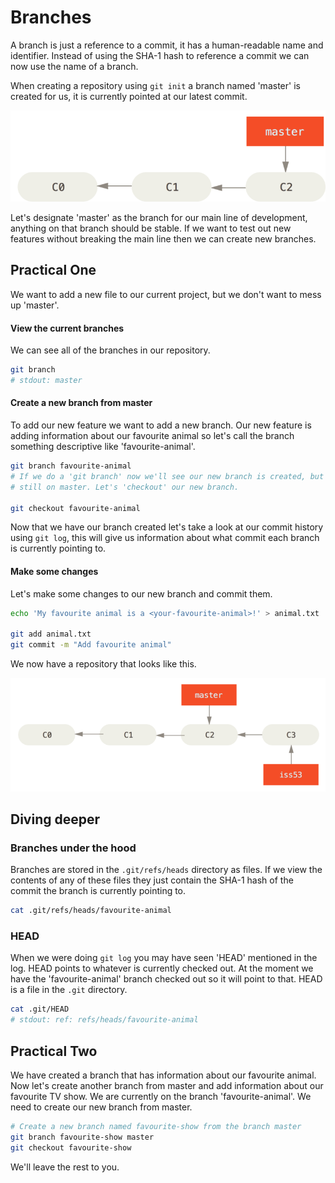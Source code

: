 # Branches

A branch is just a reference to a commit, it has a human-readable name
and identifier. Instead of using the SHA-1 hash to reference a commit we can
now use the name of a branch.

When creating a repository using `git init` a branch named 'master' is created
for us, it is currently pointed at our latest commit.

![The current state of our repository](./img/basic-branch.png)

Let's designate 'master' as the branch for our main line of development,
anything on that branch should be stable. If we want to test out new features
without breaking the main line then we can create new branches.

## Practical One

We want to add a new file to our current project, but we don't want to mess up
'master'.

#### View the current branches

We can see all of the branches in our repository.

```bash
git branch
# stdout: master
```

#### Create a new branch from master

To add our new feature we want to add a new branch. Our new feature is adding
information about our favourite animal so let's call the branch something
descriptive like 'favourite-animal'.

```bash
git branch favourite-animal
# If we do a 'git branch' now we'll see our new branch is created, but we're
# still on master. Let's 'checkout' our new branch.

git checkout favourite-animal
```

Now that we have our branch created let's take a look at our commit history
using `git log`, this will give us information about what commit each branch is
currently pointing to.

#### Make some changes

Let's make some changes to our new branch and commit them.

```bash
echo 'My favourite animal is a <your-favourite-animal>!' > animal.txt

git add animal.txt
git commit -m "Add favourite animal"
```

We now have a repository that looks like this.

![The new state of our repository](./img/two-branches.png)

## Diving deeper

### Branches under the hood

Branches are stored in the `.git/refs/heads` directory as files. If we view the
contents of any of these files they just contain the SHA-1 hash of the commit
the branch is currently pointing to.

```bash
cat .git/refs/heads/favourite-animal
```

### HEAD

When we were doing `git log` you may have seen 'HEAD' mentioned in the log.
HEAD points to whatever is currently checked out. At the moment we have the
'favourite-animal' branch checked out so it will point to that. HEAD is a file
in the `.git` directory.

``` bash
cat .git/HEAD
# stdout: ref: refs/heads/favourite-animal
```

## Practical Two

We have created a branch that has information about our favourite animal. Now
let's create another branch from master and add information about our favourite
TV show. We are currently on the branch 'favourite-animal'. We need to create
our new branch from master.

```bash
# Create a new branch named favourite-show from the branch master
git branch favourite-show master
git checkout favourite-show
```

We'll leave the rest to you.
